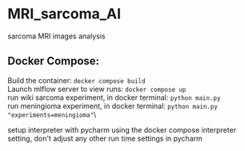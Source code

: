 # MRI_sarcoma_AI
sarcoma MRI images analysis

## Docker Compose:
Build the container: `docker compose build`\
Launch mlflow server to view runs: `docker compose up`\
run wiki sarcoma experiment, in docker terminal: `python main.py`\
run meningioma experiment, in docker terminal: `python main.py "experiments=meningioma"`\


setup interpreter with pycharm using the docker compose interpreter setting, don't adjust any other run time settings 
in pycharm